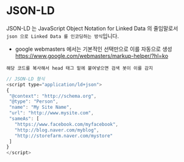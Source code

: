 # JSON-LD

JSON-LD 는 JavaScript Object Notation for Linked Data 의 줄임말로서  
`json 으로 Linked Data 를 인코딩하는 방식`입니다.

- google webmasters 에서는 기본적인 선택만으로 이를 자동으로 생성
  https://www.google.com/webmasters/markup-helper/?hl=ko

`해당 코드를 복사해서 head 태그 밑에 붙여넣으면 검색 봇이 이를 감지`

```javascript
// JSON-LD 형식
<script type="application/ld+json">
{
 "@context": "http://schema.org",
 "@type": "Person",
 "name": "My Site Name",
 "url": "http://www.mysite.com",
 "sameAs": [
   "https://www.facebook.com/myfacebook",
   "http://blog.naver.com/myblog",
   "http://storefarm.naver.com/mystore"
 ]
}
</script>
```
